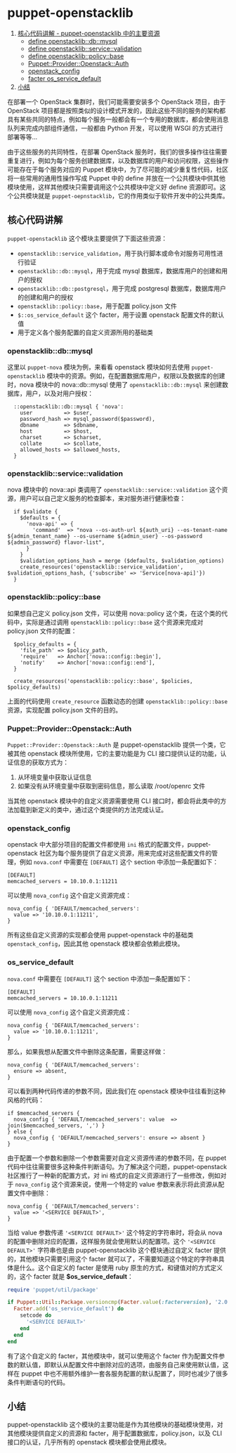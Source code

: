 # puppet-openstacklib
1. [核心代码讲解 - puppet-openstacklib 中的主要资源](##核心代码讲解)
    - [define openstacklib::db::mysql](###openstacklib::db::mysql)
    - [define openstacklib::service::validation](###openstacklib::service::validation)
    - [define openstacklib::policy::base](###openstacklib::policy::base)
    - [Puppet::Provider::Openstack::Auth](###Puppet::Provider::Openstack::Auth)
    - [openstack_config](###openstack_config)
    - [facter os_service_default](###os_service_default) 
2. [小结](##小结)


在部署一个 OpenStack 集群时，我们可能需要安装多个 OpenStack 项目，由于 OpenStack 项目都是按照类似的设计模式开发的，因此这些不同的服务的架构都具有某些共同的特点，例如每个服务一般都会有一个专用的数据库，都会使用消息队列来完成内部组件通信，一般都由 Python 开发，可以使用 WSGI 的方式进行部署等等...

由于这些服务的共同特性，在部署 OpenStack 服务时，我们的很多操作往往需要重复进行，例如为每个服务创建数据库，以及数据库的用户和访问权限，这些操作可能存在于每个服务对应的 Puppet 模块中，为了尽可能的减少重复性代码，社区将一些常用的通用性操作写成 Puppet 中的 define 并放在一个公共模块中供其他模块使用，这样其他模块只需要调用这个公共模块中定义好 define 资源即可。这个公共模块就是 `puppet-oepnstacklib`，它的作用类似于软件开发中的公共类库。

## 核心代码讲解
`puppet-openstacklib` 这个模块主要提供了下面这些资源：

* `openstacklib::service_validation`，用于执行脚本或命令对服务可用性进行验证
* `openstacklib::db::mysql`，用于完成 mysql 数据库，数据库用户的创建和用户的授权
* `openstacklib::db::postgresql`，用于完成 postgresql 数据库，数据库用户的创建和用户的授权
* `openstacklib::policy::base`，用于配置 policy.json 文件
* `$::os_service_default` 这个 facter，用于设置 openstack 配置文件的默认值
* 用于定义各个服务配置的自定义资源所用的基础类

### openstacklib::db::mysql
这里以 `puppet-nova` 模块为例，来看看 openstack 模块如何去使用 `puppet-openstacklib` 模块中的资源。例如，在配置数据库用户，权限以及数据库的创建时，nova 模块中的 nova::db::mysql 使用了 `openstacklib::db::mysql` 来创建数据库，用户，以及对用户授权：

```puppet
  ::openstacklib::db::mysql { 'nova':
    user          => $user,
    password_hash => mysql_password($password),
    dbname        => $dbname,
    host          => $host,
    charset       => $charset,
    collate       => $collate,
    allowed_hosts => $allowed_hosts,
  }
 ```

### openstacklib::service::validation
nova 模块中的 nova::api 类调用了 `openstacklib::service::validation` 这个资源，用户可以自己定义服务的检查脚本，来对服务进行健康检查：

```puppet
  if $validate {
    $defaults = {
      'nova-api' => {
        'command'  => "nova --os-auth-url ${auth_uri} --os-tenant-name ${admin_tenant_name} --os-username ${admin_user} --os-password ${admin_password} flavor-list",
      }
    }
    $validation_options_hash = merge ($defaults, $validation_options)
    create_resources('openstacklib::service_validation', $validation_options_hash, {'subscribe' => 'Service[nova-api]'})
  }
```

### openstacklib::policy::base
如果想自己定义 policy.json 文件，可以使用 nova::policy 这个类，在这个类的代码中，实际是通过调用 `openstacklib::policy::base` 这个资源来完成对 policy.json 文件的配置：

```puppet
  $policy_defaults = {
    'file_path' => $policy_path,
    'require'   => Anchor['nova::config::begin'],
    'notify'    => Anchor['nova::config::end'],
  }

  create_resources('openstacklib::policy::base', $policies, $policy_defaults)
```

上面的代码使用 `create_resource` 函数动态的创建 `openstacklib::policy::base` 资源，实现配置 policy.json 文件的目的。

### Puppet::Provider::Openstack::Auth
`Puppet::Provider::Openstack::Auth` 是 puppet-openstacklib 提供一个类，它被其他 openstack 模块所使用，它的主要功能是为 CLI 接口提供认证的功能，认证信息的获取方式为：

1. 从环境变量中获取认证信息
2. 如果没有从环境变量中获取到密码信息，那么读取 /root/openrc 文件

当其他 openstack 模块中的自定义资源需要使用 CLI 接口时，都会将此类中的方法加载到新定义的类中，通过这个类提供的方法完成认证。

### openstack_config
openstack 中大部分项目的配置文件都使用 `ini` 格式的配置文件，puppet-openstack 社区为每个服务提供了自定义资源，用来完成对这些配置文件的管理，例如 `nova.conf` 中需要在 `[DEFAULT]` 这个 section 中添加一条配置如下：

```
[DEFAULT]
memcached_servers = 10.10.0.1:11211
```

可以使用 `nova_config` 这个自定义资源完成：

```puppet
nova_config { 'DEFAULT/memcached_servers':
  value => '10.10.0.1:11211',
}
```

所有这些自定义资源的实现都会使用 puppet-openstack 中的基础类 `openstack_config`，因此其他 openstack 模块都会依赖此模块。

### os_service_default
`nova.conf` 中需要在 `[DEFAULT]` 这个 section 中添加一条配置如下：

```
[DEFAULT]
memcached_servers = 10.10.0.1:11211
```

可以使用 `nova_config` 这个自定义资源完成：

```puppet
nova_config { 'DEFAULT/memcached_servers':
  value => '10.10.0.1:11211',
}
```

那么，如果我想从配置文件中删除这条配置，需要这样做：

```puppet
nova_config { 'DEFAULT/memcached_servers':
  ensure => absent,
}
```

可以看到两种代码传递的参数不同，因此我们在 openstack 模块中往往看到这种风格的代码：

```puppet
if $memcached_servers {
  nova_config { 'DEFAULT/memcached_servers': value  => join($memcached_servers, ',') }
} else {
  nova_config { 'DEFAULT/memcached_servers': ensure => absent }
}
```

由于配置一个参数和删除一个参数需要对自定义资源传递的参数不同，在 puppet 代码中往往需要很多这种条件判断语句。为了解决这个问题，puppet-openstack 社区推行了一种新的配置方式，对 ini 格式的自定义资源进行了一些修改，例如对于 `nova_config` 这个资源来说，使用一个特定的 value 参数来表示将此资源从配置文件中删除：

```puppet
nova_config { 'DEFAULT/memcached_servers':
  value => '<SERVICE DEFAULT>',
}
```

当给 value 参数传递 `'<SERVICE DEFAULT>'` 这个特定的字符串时，将会从 nova 的配置中删除对应的配置，这样服务就会使用默认的配置项。这个 `'<SERVICE DEFAULT>'` 字符串也是由 puppet-openstacklib 这个模块通过自定义 facter 提供的，其他模块只需要引用这个 facter 就可以了，不需要知道这个特定的字符串具体是什么。这个自定义的 facter 是使用 ruby 原生的方式，和键值对的方式定义的，这个 facter 就是 **$os_service_default**：

```ruby
require 'puppet/util/package'

if Puppet::Util::Package.versioncmp(Facter.value(:facterversion), '2.0.1') < 0
  Facter.add('os_service_default') do
    setcode do
      '<SERVICE DEFAULT>'
    end
  end
end
```

有了这个自定义的 facter，其他模块中，就可以使用这个 facter 作为配置文件参数的默认值，即默认从配置文件中删除对应的选项，由服务自己来使用默认值，这样在 puppet 中也不用额外维护一套各服务配置的默认配置了，同时也减少了很多条件判断语句的代码。

## 小结
puppet-openstacklib 这个模块的主要功能是作为其他模块的基础模块使用，对其他模块提供自定义的资源和 facter，用于配置数据库，policy.json，以及 CLI 接口的认证，几乎所有的 openstack 模块都会使用此模块。

